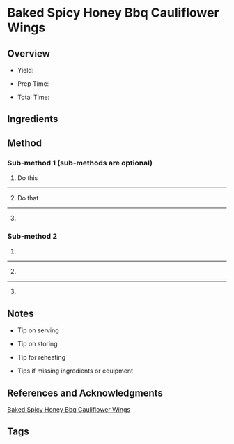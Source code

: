 # Baked Spicy Honey Bbq Cauliflower Wings

## Overview

- Yield:

- Prep Time:

- Total Time:

## Ingredients



## Method

### Sub-method 1 (sub-methods are optional)

1. Do this
---
2. Do that
---
3.

### Sub-method 2

1.
---
2.
---
3.

## Notes

- Tip on serving

- Tip on storing

- Tip for reheating

- Tips if missing ingredients or equipment

## References and Acknowledgments

[Baked Spicy Honey Bbq Cauliflower Wings](https://gimmedelicious.com/baked-spicy-honey-bbq-cauliflower-wings/)

## Tags


